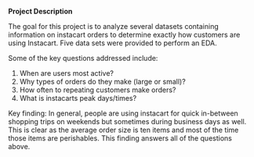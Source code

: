 <b> Project Description </b>

The goal for this project is to analyze several datasets containing information on instacart orders to determine exactly how customers are using Instacart. Five data sets were provided to perform an EDA.

Some of the key questions addressed include:
1. When are users most active?
2. Why types of orders do they make (large or small)?
3. How often to repeating customers make orders?
4. What is instacarts peak days/times?

Key finding: 
In general, people are using instacart for quick in-between shopping trips on weekends but sometimes during business days as well. This is clear as the average order size is ten items and most of the time those items are perishables. This finding answers all of the questions above.

